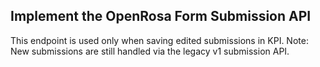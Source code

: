 ## Implement the OpenRosa Form Submission API

This endpoint is used only when saving edited submissions in KPI.
Note: New submissions are still handled via the legacy v1 submission API.
